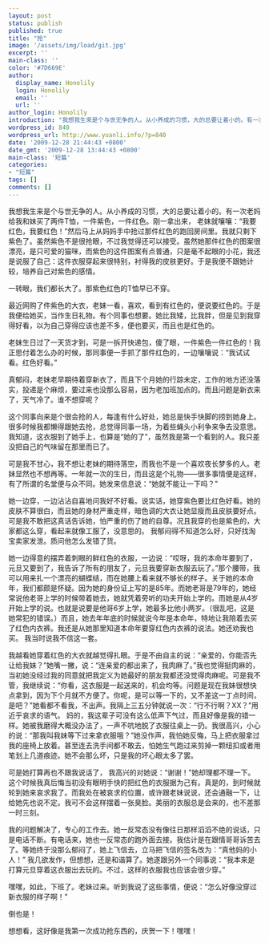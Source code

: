 ```yaml
---
layout: post
status: publish
published: true
title: "抢"
image: '/assets/img/load/git.jpg'
excerpt: ''
main-class: ''
color: '#7D669E'
author:
  display_name: Honolily
  login: Honolily
  email: ''
  url: ''
author_login: Honolily
introduction: "我想我生来是个与世无争的人。从小养成的习惯，大的总要让着小的。有一次老妈给我和妹买了两件T恤，一件紫色，一件红色。刚一拿出来， 老妹就嚷嚷：&ldquo;我要红色，我要红色！&rdquo;然后马上从妈妈手中抢过那件红色的跑回房间里。我就只剩下紫色了。虽然紫色不是很抢眼，不过我觉得还可以接受。虽然她那件红色的图案很漂亮，是只可爱的猫咪，而紫色的这件图案有点普通，只是毫不起眼的小花，我还是说服了自己：这件衣服穿起来很特别，衬得我的皮肤更好。于是我便不跟她计较，培养自己对紫色的感情。 "
wordpress_id: 840
wordpress_url: http://www.yuanli.info/?p=840
date: '2009-12-28 21:44:43 +0800'
date_gmt: '2009-12-28 13:44:43 +0800'
main-class: '短篇'
categories:
- "短篇"
tags: []
comments: []
---
```

我想我生来是个与世无争的人。从小养成的习惯，大的总要让着小的。有一次老妈给我和妹买了两件T恤，一件紫色，一件红色。刚一拿出来， 老妹就嚷嚷：&ldquo;我要红色，我要红色！&rdquo;然后马上从妈妈手中抢过那件红色的跑回房间里。我就只剩下紫色了。虽然紫色不是很抢眼，不过我觉得还可以接受。虽然她那件红色的图案很漂亮，是只可爱的猫咪，而紫色的这件图案有点普通，只是毫不起眼的小花，我还是说服了自己：这件衣服穿起来很特别，衬得我的皮肤更好。于是我便不跟她计较，培养自己对紫色的感情。 

一转眼，我们都长大了。那紫色红色的T恤早已不穿。

最近网购了件紫色的大衣，老妹一看，喜欢，看到有红色的，便说要红色的。于是我便给她买，当作生日礼物。有个同事也想要。她比我矮，比我胖，但是见到我穿得好看，以为自己穿得应该也差不多，便也要买，而且也是红色的。

老妹生日过了一天货才到，可是一拆开快递包，傻了眼，一件紫色一件红色的！我正思付着怎么办的时候，那同事便一手抓了那件红色的，一边嚷嚷说：&ldquo;我试试看。红色好看。&rdquo;

真郁闷，老妹老早期待着穿新衣了，而且下个月她的行踪未定，工作的地方还没落实，投递是个麻烦，要过来也没那么容易，因为老加班加点的。而且问题是新衣来了，天气冷了。谁不想穿呢？

这个同事向来是个很会抢的人，每逢有什么好处，她总是快手快脚的捞到她身上。很多时候我都懒得跟她去抢，总觉得同事一场，为着些蝇头小利争来争去没意思。我知道，这衣服到了她手上，也算是&ldquo;她的了&rdquo;，虽然我是第一个看到的人。我只差没把自己的气味留在那里而已了。

可是我不甘心，我不想让老妹的期待落空，而我也不是一个喜欢夜长梦多的人。老妹显然也不想再等。一年就一次的生日，而且这是个礼物&mdash;&mdash;很多事情便是这样，有了所谓的名堂便与众不同。她发来信息说：&ldquo;她就不能让一下吗？&rdquo;

她一边穿，一边沾沾自喜地问我好不好看。说实话，她穿紫色要比红色好看。她的皮肤不算很白，而且她的身材严重走样，暗色调的大衣让她显瘦而且皮肤要好点。可是我不敢把这真话告诉她，怕严重的伤了她的自尊。况且我穿的也是紫色的，大家都这么穿，看起来就像工服了，没意思的。 我郁闷得不知道怎么好，只好找淘宝卖家发泄。质问他怎么发错了货。

她一边得意的摆弄着刺眼的鲜红色的衣服，一边说：&ldquo;哎呀，我的本命年要到了，元旦又要到了，我告诉了所有的朋友了，元旦我要穿新衣服去玩了。&rdquo;那个腰带，我可以用来扎一个漂亮的蝴蝶结，而在她腰上看来就不够长的样子。关于她的本命年，我们都颇是怀疑。因为她的身份证上写的是85年。而她老哥是79年的，她经常说他老哥上学的时候带着她去，她就凭着旁听的功夫开始上学的。而她是从4岁开始上学的说。也就是说要是他哥6岁上学，她最多比他小两岁。（很乱吧，这是她常犯的错误。）而且，她去年年底的时候就说今年是本命年，特地让我陪着去买了红色内衣裤。我还是从她那里知道本命年要穿红色内衣裤的说法。她还劝我也买。 我当时说我不信这一套。

我越看她穿着红色的大衣就越觉得扎眼。于是不由自主的说：&ldquo;亲爱的，你能否先让给我妹？&rdquo;她嘴一撇，说：&ldquo;连亲爱的都出来了，我肉麻了。&rdquo;我也觉得挺肉麻的，当初她没经过我的同意就把我定义为她最好的朋友我都还没觉得肉麻呢。可是我不管，我继续说：&ldquo;你看，这衣服是一起送来的，机会均等。问题是现在我妹很想快点拿到，因为下个月就不方便了。你呢，是可以等一下的，又不差这一丁点时间，是吧？&rdquo;她看都不看我，不出声。我隔上三五分钟就说一次：&ldquo;行不行啊？XX？&rdquo;用近乎哀求的语气。 妈的，我这辈子可没有这么低声下气过，而且好像是我的错一样。她被我磨得大概没办法了，一声不吭地脱了衣服往桌上一扔。我很高兴，小心的说：&ldquo;那我叫我妹等下过来拿衣服哦？&rdquo;她没作声，我怕她反悔，马上把衣服拿过我的座椅上放着。甚至连去洗手间都不敢去，怕她生气跑过来剪掉一颗纽扣或者用笔划上几道痕迹。她不会那么坏，只是我的坏心眼太多了罢。

可是她打算再也不跟我说话了， 我高兴的对她说：&ldquo;谢谢！&rdquo;她却理都不理一下。这个时候我真后悔当初没有眼明手快的把红色的衣服据为己有。真是的，到时候就轮到她来哀求我了。而我处在被哀求的位置，或许跟老妹说说，还会通融一下，让给她先也说不定。我可不会这样摆着一张臭脸。美丽的衣服总是会来的，也不差那一时三刻。

我的问题解决了，专心的工作去。她一反常态没有像往日那样滔滔不绝的说话，只是电话不断。有电话来，她也一反常态的跑外面去接。我估计是在跟情哥哥诉苦去了。等她终于没那么郁闷了，她上飞信去，立马把飞信的签名改为：&ldquo;真他妈的小人！&rdquo; 我几欲发作，但想想，还是和谐算了。她遂跟另外一个同事说：&ldquo;我本来是打算元旦穿着这衣服出去玩的。不过，这样的衣服我也应该会很少穿。&rdquo;

嘿嘿，如此，下班了。老妹过来。听到我说了这些事情，便说：&ldquo;怎么好像没穿过新衣服的样子啊！&rdquo;

倒也是！

想想看，这好像是我第一次成功抢东西的，庆贺一下！嘿嘿！

